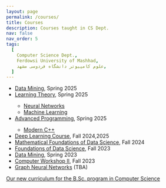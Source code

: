 ```yaml
---
layout: page
permalink: /courses/
title: Courses
description: Courses taught in CS Dept.
nav: false
nav_order: 5
tags:
  [
    Computer Science Dept.,
    Ferdowsi University of Mashhad,
    علوم کامپیوتر دانشگاه فردوسی مشهد,
  ]
---
```


<ul>
 <li> <a href="https://fum-cs.github.io/data-mining/">Data Mining</a>, Spring 2025</li>
 <li> <a href="https://fum-cs.github.io/learning-theory/">Learning Theory</a>, Spring 2025</li>
  <ul>
  <li><a href="https://fum-cs.github.io/neural-networks/">Neural Networks</a></li>
  <li><a href="https://fum-cs.github.io/machine-learning/">Machine Learning</a></li>
 </ul>
 <li> <a href="https://fum-cs.github.io/AdvProg-CPP/">Advanced Programming</a>, Spring 2025</li>
 <ul>
 <li> <a href="https://fum-cs.github.io/modern-cpp/">Modern C++</a></li>
 </ul> 
  <li> <a href="https://fum-cs.github.io/dl/">Deep Learning Course</a>, Fall 2024,2025</li>
 <li><a href="https://fum-cs.github.io/mfds/">Mathematical Foundations of Data Science</a>, Fall 2024</li>
  <li> <a href="https://fum-cs.github.io/fds/">Foundations of Data Science</a>, Fall 2023</li>
 <li> <a href="https://fum-cs.github.io/cs-bsc-dm/">Data Mining</a>, Spring 2023</li>
 <li> <a href="https://fum-cs.github.io/cw2/">Computer Workshop II</a>, Fall 2023</li>
  <!-- <ul>
  <li><a href="https://fum-cs.github.io/cpp4python/">C++ for Python Programmers</a></li>
 </ul> -->
 <!--<li> <a href="https://fum-cs.github.io/ci/"> Computational Intelligence, Spring 2024</a></li>
	 <ul>
		<li><a href="https://fum-cs.github.io/neural-networks/">Neural Networks</a></li>
		<li><a href="">Evolutionary Algorithms</a></li>
		<li><a href="">Fuzzy Logic</a></li>
	</ul> -->
 <li> <a href="https://fum-cs.github.io/gnn/">Graph Neural Networks</a> (TBA)</li>
</ul>

<!-- For now, this page is assumed to be a static description of your courses. You can convert it to a collection similar to `_projects/` so that you can have a dedicated page for each course.

Organize your courses by years, topics, or universities, however you like! -->

[Our new curriculum for the B.Sc. program in Computer Science](https://fum-cs.github.io/docs/category/%D8%A8%D8%B1%D9%86%D8%A7%D9%85%D9%87-%D8%AF%D8%B1%D8%B3%DB%8C)
